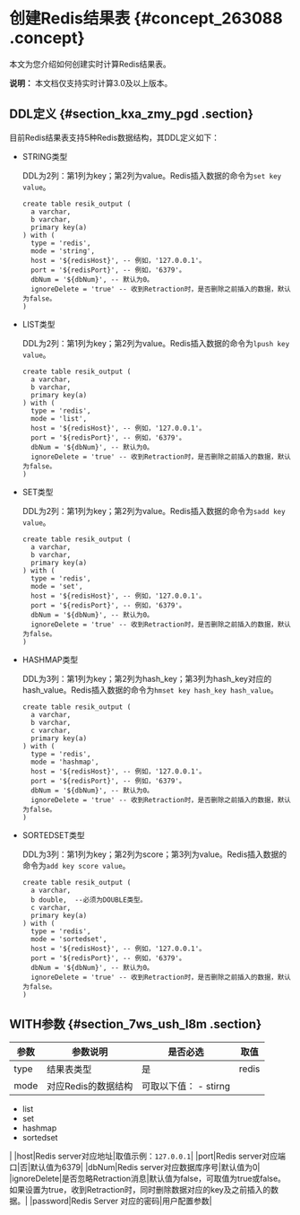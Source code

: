 # 创建Redis结果表 {#concept_263088 .concept}

本文为您介绍如何创建实时计算Redis结果表。

**说明：** 本文档仅支持实时计算3.0及以上版本。

## DDL定义 {#section_kxa_zmy_pgd .section}

目前Redis结果表支持5种Redis数据结构，其DDL定义如下：

-   STRING类型

    DDL为2列：第1列为key；第2列为value。Redis插入数据的命令为`set key value`。

    ``` {#codeblock_5k3_olh_1dj}
    create table resik_output (
      a varchar,
      b varchar,
      primary key(a)
    ) with (
      type = 'redis',
      mode = 'string',
      host = '${redisHost}', -- 例如，'127.0.0.1'。
      port = '${redisPort}', -- 例如，'6379'。
      dbNum = '${dbNum}', -- 默认为0。
      ignoreDelete = 'true' -- 收到Retraction时，是否删除之前插入的数据，默认为false。
    )
    ```

-   LIST类型

    DDL为2列：第1列为key；第2列为value。Redis插入数据的命令为`lpush key value`。

    ``` {#codeblock_7va_8yo_0qh}
    create table resik_output (
      a varchar,
      b varchar,
      primary key(a)
    ) with (
      type = 'redis',
      mode = 'list',
      host = '${redisHost}', -- 例如，'127.0.0.1'。
      port = '${redisPort}', -- 例如，'6379'。
      dbNum = '${dbNum}', -- 默认为0。
      ignoreDelete = 'true' -- 收到Retraction时，是否删除之前插入的数据，默认为false。
    )
    ```

-   SET类型

    DDL为2列：第1列为key；第2列为value。Redis插入数据的命令为`sadd key value`。

    ``` {#codeblock_s3n_z3t_cvt}
    create table resik_output (
      a varchar,
      b varchar,
      primary key(a)
    ) with (
      type = 'redis',
      mode = 'set',
      host = '${redisHost}', -- 例如，'127.0.0.1'。
      port = '${redisPort}', -- 例如，'6379'。
      dbNum = '${dbNum}', -- 默认为0。
      ignoreDelete = 'true' -- 收到Retraction时，是否删除之前插入的数据，默认为false。
    )
    ```

-   HASHMAP类型

    DDL为3列：第1列为key；第2列为hash\_key；第3列为hash\_key对应的hash\_value。Redis插入数据的命令为`hmset key hash_key hash_value`。

    ``` {#codeblock_vou_p6p_sf5}
    create table resik_output (
      a varchar,
      b varchar, 
      c varchar,
      primary key(a)
    ) with (
      type = 'redis',
      mode = 'hashmap',
      host = '${redisHost}', -- 例如，'127.0.0.1'。
      port = '${redisPort}', -- 例如，'6379'。
      dbNum = '${dbNum}', -- 默认为0。
      ignoreDelete = 'true' -- 收到Retraction时，是否删除之前插入的数据，默认为false。
    )
    ```

-   SORTEDSET类型

    DDL为3列：第1列为key；第2列为score；第3列为value。Redis插入数据的命令为`add key score value`。

    ``` {#codeblock_jh9_u0f_uwg}
    create table resik_output (
      a varchar,
      b double,  --必须为DOUBLE类型。
      c varchar,
      primary key(a)
    ) with (
      type = 'redis',
      mode = 'sortedset',
      host = '${redisHost}', -- 例如，'127.0.0.1'。
      port = '${redisPort}', -- 例如，'6379'。
      dbNum = '${dbNum}', -- 默认为0。
      ignoreDelete = 'true' -- 收到Retraction时，是否删除之前插入的数据，默认为false。
    )
    ```


## WITH参数 {#section_7ws_ush_l8m .section}

|参数|参数说明|是否必选|取值|
|--|----|----|--|
|type|结果表类型|是|redis|
|mode|对应Redis的数据结构|可取以下值： -   stirng
-   list
-   set
-   hashmap
-   sortedset

 |
|host|Redis server对应地址|取值示例：`127.0.0.1`|
|port|Redis server对应端口|否|默认值为6379|
|dbNum|Redis server对应数据库序号|默认值为0|
|ignoreDelete|是否忽略Retraction消息|默认值为false，可取值为true或false。如果设置为true，收到Retraction时，同时删除数据对应的key及之前插入的数据。|
|password|Redis Server 对应的密码|用户配置参数|

